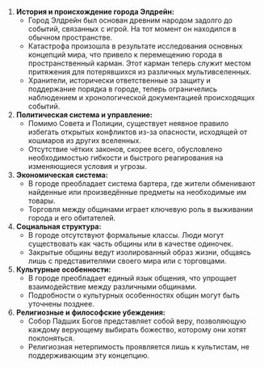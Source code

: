 1. **История и происхождение города Элдрейн:**
    - Город Элдрейн был основан древним народом задолго до событий, связанных с игрой. На тот момент он находился в обычном пространстве.
    - Катастрофа произошла в результате исследования основных концепций мира, что привело к перемещению города в пространственный карман. Этот карман теперь служит местом притяжения для потерявшихся из различных мультивселенных.
    - Хранители, исторически ответственные за защиту и поддержание порядка в городе, теперь ограничелись наблюдением и хронологической документацией происходящих событий.
2. **Политическая система и управление:**
    - Помимо Совета и Полиции, существует неявное правило избегать открытых конфликтов из-за опасности, исходящей от кошмаров из других вселенных.
    - Отсутствие чётких законов, скорее всего, обусловлено необходимостью гибкости и быстрого реагирования на изменяющиеся условия и угрозы.
3. **Экономическая система:**
    - В городе преобладает система бартера, где жители обменивают найденные или произведённые предметы на необходимые им товары.
    - Торговля между общинами играет ключевую роль в выживании города и его обитателей.
4. **Социальная структура:**
    - В городе отсутствуют формальные классы. Люди могут существовать как часть общины или в качестве одиночек.
    - Закрытые общины ведут изолированный образ жизни, общаясь лишь с представителями своего мира или с торговцами.
5. **Культурные особенности:**
    - В городе преобладает единый язык общения, что упрощает взаимодействие между различными общинами.
    - Подробности о культурных особенностях общин могут быть уточнены позднее.
6. **Религиозные и философские убеждения:**
    - Собор Падших Богов представляет собой веру, позволяющую каждому верующему выбирать божество, которому они хотят поклоняться.
    - Религиозная нетерпимость проявляется лишь к культистам, не поддерживающим эту концепцию.